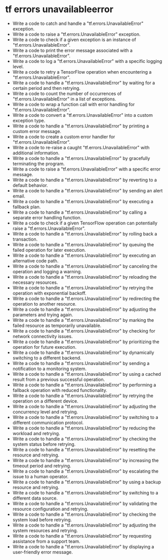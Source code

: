# tf errors unavailableerror

- Write a code to catch and handle a "tf.errors.UnavailableError" exception.
- Write a code to raise a "tf.errors.UnavailableError" exception.
- Write a code to check if a given exception is an instance of "tf.errors.UnavailableError".
- Write a code to print the error message associated with a "tf.errors.UnavailableError".
- Write a code to log a "tf.errors.UnavailableError" with a specific logging level.
- Write a code to retry a TensorFlow operation when encountering a "tf.errors.UnavailableError".
- Write a code to handle a "tf.errors.UnavailableError" by waiting for a certain period and then retrying.
- Write a code to count the number of occurrences of "tf.errors.UnavailableError" in a list of exceptions.
- Write a code to wrap a function call with error handling for "tf.errors.UnavailableError".
- Write a code to convert a "tf.errors.UnavailableError" into a custom exception type.
- Write a code to handle a "tf.errors.UnavailableError" by printing a custom error message.
- Write a code to create a custom error handler for "tf.errors.UnavailableError".
- Write a code to re-raise a caught "tf.errors.UnavailableError" with additional information.
- Write a code to handle a "tf.errors.UnavailableError" by gracefully terminating the program.
- Write a code to raise a "tf.errors.UnavailableError" with a specific error message.
- Write a code to handle a "tf.errors.UnavailableError" by reverting to a default behavior.
- Write a code to handle a "tf.errors.UnavailableError" by sending an alert email.
- Write a code to handle a "tf.errors.UnavailableError" by executing a fallback plan.
- Write a code to handle a "tf.errors.UnavailableError" by calling a separate error handling function.
- Write a code to check if a given TensorFlow operation can potentially raise a "tf.errors.UnavailableError".
- Write a code to handle a "tf.errors.UnavailableError" by rolling back a transaction.
- Write a code to handle a "tf.errors.UnavailableError" by queuing the failed operation for later execution.
- Write a code to handle a "tf.errors.UnavailableError" by executing an alternative code path.
- Write a code to handle a "tf.errors.UnavailableError" by canceling the operation and logging a warning.
- Write a code to handle a "tf.errors.UnavailableError" by reloading the necessary resources.
- Write a code to handle a "tf.errors.UnavailableError" by retrying the operation with exponential backoff.
- Write a code to handle a "tf.errors.UnavailableError" by redirecting the operation to another resource.
- Write a code to handle a "tf.errors.UnavailableError" by adjusting the parameters and trying again.
- Write a code to handle a "tf.errors.UnavailableError" by marking the failed resource as temporarily unavailable.
- Write a code to handle a "tf.errors.UnavailableError" by checking for network connectivity issues.
- Write a code to handle a "tf.errors.UnavailableError" by prioritizing the operation for future execution.
- Write a code to handle a "tf.errors.UnavailableError" by dynamically switching to a different backend.
- Write a code to handle a "tf.errors.UnavailableError" by sending a notification to a monitoring system.
- Write a code to handle a "tf.errors.UnavailableError" by using a cached result from a previous successful operation.
- Write a code to handle a "tf.errors.UnavailableError" by performing a fallback operation with reduced functionality.
- Write a code to handle a "tf.errors.UnavailableError" by retrying the operation on a different device.
- Write a code to handle a "tf.errors.UnavailableError" by adjusting the concurrency level and retrying.
- Write a code to handle a "tf.errors.UnavailableError" by switching to a different communication protocol.
- Write a code to handle a "tf.errors.UnavailableError" by reducing the workload and retrying.
- Write a code to handle a "tf.errors.UnavailableError" by checking the system status before retrying.
- Write a code to handle a "tf.errors.UnavailableError" by resetting the resource and retrying.
- Write a code to handle a "tf.errors.UnavailableError" by increasing the timeout period and retrying.
- Write a code to handle a "tf.errors.UnavailableError" by escalating the issue to a human operator.
- Write a code to handle a "tf.errors.UnavailableError" by using a backup resource and retrying.
- Write a code to handle a "tf.errors.UnavailableError" by switching to a different data source.
- Write a code to handle a "tf.errors.UnavailableError" by validating the resource configuration and retrying.
- Write a code to handle a "tf.errors.UnavailableError" by checking the system load before retrying.
- Write a code to handle a "tf.errors.UnavailableError" by adjusting the system resources and retrying.
- Write a code to handle a "tf.errors.UnavailableError" by requesting assistance from a support team.
- Write a code to handle a "tf.errors.UnavailableError" by displaying a user-friendly error message.